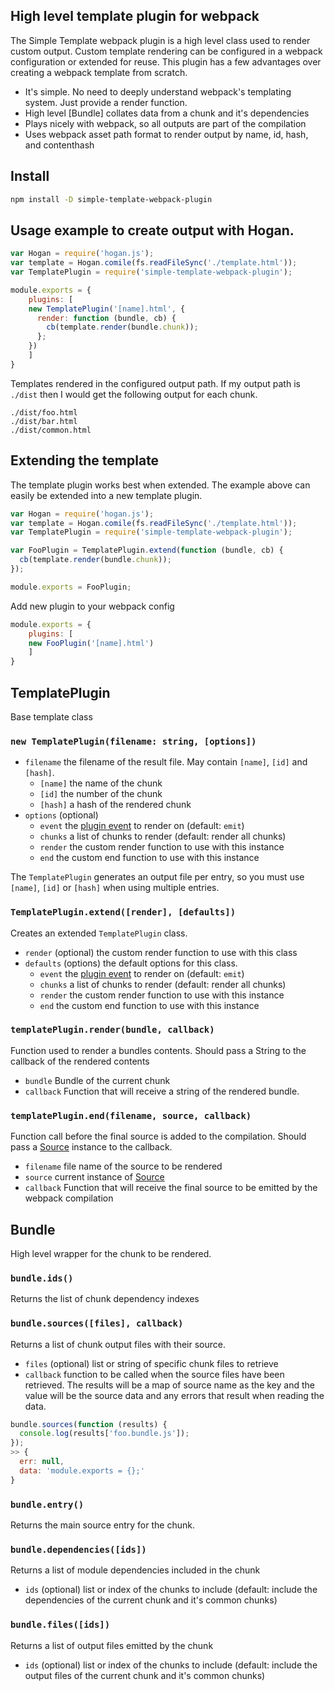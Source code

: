 High level template plugin for webpack
--------------------------------------

The Simple Template webpack plugin is a high level class used to
render custom output. Custom template rendering can be configured in a
webpack configuration or extended for reuse. This plugin has a few
advantages over creating a webpack template from scratch.

- It's simple. No need to deeply understand webpack's templating system. Just provide a render function.
- High level [Bundle] collates data from a chunk and it's dependencies
- Plays nicely with webpack, so all outputs are part of the compilation
- Uses webpack asset path format to render output by name, id, hash, and contenthash

## Install

```sh
npm install -D simple-template-webpack-plugin
```

## Usage example to create output with Hogan.

```js
var Hogan = require('hogan.js');
var template = Hogan.comile(fs.readFileSync('./template.html'));
var TemplatePlugin = require('simple-template-webpack-plugin');

module.exports = {
	plugins: [
  	new TemplatePlugin('[name].html', {
      render: function (bundle, cb) {
        cb(template.render(bundle.chunk));
      };
    })
	]
}
```

Templates rendered in the configured output path. If my output path is
`./dist` then I would get the following output for each chunk.

```
./dist/foo.html
./dist/bar.html
./dist/common.html
```

## Extending the template

The template plugin works best when extended. The example above can easily be extended into a new template plugin.

```js
var Hogan = require('hogan.js');
var template = Hogan.comile(fs.readFileSync('./template.html'));
var TemplatePlugin = require('simple-template-webpack-plugin');

var FooPlugin = TemplatePlugin.extend(function (bundle, cb) {
  cb(template.render(bundle.chunk));
});

module.exports = FooPlugin;
```

Add new plugin to your webpack config

```js
module.exports = {
	plugins: [
  	new FooPlugin('[name].html')
	]
}
```

## TemplatePlugin

Base template class

### `new TemplatePlugin(filename: string, [options])`

* `filename` the filename of the result file. May contain `[name]`, `[id]` and `[hash]`.
  * `[name]` the name of the chunk
  * `[id]` the number of the chunk
  * `[hash]` a hash of the rendered chunk
* `options` (optional)
  * `event` the [plugin event](http://webpack.github.io/docs/plugins.html) to render on (default: `emit`)
  * `chunks` a list of chunks to render (default: render all chunks)
  * `render` the custom render function to use with this instance
  * `end` the custom end function to use with this instance

The `TemplatePlugin` generates an output file per entry, so you must
use `[name]`, `[id]` or `[hash]` when using multiple entries.

### `TemplatePlugin.extend([render], [defaults])`

Creates an extended `TemplatePlugin` class.

* `render` (optional) the custom render function to use with this class
* `defaults` (options) the default options for this class.
  * `event` the [plugin event](http://webpack.github.io/docs/plugins.html) to render on (default: `emit`)
  * `chunks` a list of chunks to render (default: render all chunks)
  * `render` the custom render function to use with this instance
  * `end` the custom end function to use with this instance

### `templatePlugin.render(bundle, callback)`

Function used to render a bundles contents. Should pass a String to
the callback of the rendered contents

* `bundle` Bundle of the current chunk
* `callback` Function that will receive a string of the rendered
  bundle.

### `templatePlugin.end(filename, source, callback)`

Function call before the final source is added to the compilation. Should pass a [Source](https://github.com/webpack/core/blob/master/lib/Source.js) instance to
the callback.

* `filename` file name of the source to be rendered
* `source` current instance of [Source](https://github.com/webpack/core/blob/master/lib/Source.js)
* `callback` Function that will receive the final source to be emitted
  by the webpack compilation

## Bundle

High level wrapper for the chunk to be rendered.

### `bundle.ids()`

Returns the list of chunk dependency indexes

### `bundle.sources([files], callback)`

Returns a list of chunk output files with their source.

* `files` (optional) list or string of specific chunk files to retrieve
* `callback` function to be called when the source files have been
  retrieved. The results will be a map of source name as the key and
  the value will be the source data and any errors that result when
  reading the data.

```js
bundle.sources(function (results) {
  console.log(results['foo.bundle.js']);
});
>> {
  err: null,
  data: 'module.exports = {};'
}
```

### `bundle.entry()`

Returns the main source entry for the chunk.

### `bundle.dependencies([ids])`

Returns a list of module dependencies included in the chunk

* `ids` (optional) list or index of the chunks to include (default:
  include the dependencies of the current chunk and it's common
  chunks)

### `bundle.files([ids])`

Returns a list of output files emitted by the chunk

* `ids` (optional) list or index of the chunks to include (default:
  include the output files of the current chunk and it's common
  chunks)
